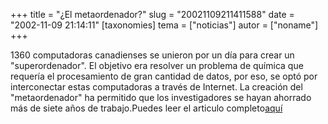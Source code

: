+++
title = "¿El metaordenador?"
slug = "20021109211411588"
date = "2002-11-09 21:14:11"
[taxonomies]
tema = ["noticias"]
autor = ["noname"]
+++

1360 computadoras canadienses se unieron por un día para crear un
"superordenador". El objetivo era resolver un problema de química que
requería el procesamiento de gran cantidad de datos, por eso, se optó
por interconectar estas computadoras a través de Internet. La creación
del "metaordenador" ha permitido que los investigadores se hayan
ahorrado más de siete años de trabajo.Puedes leer el articulo
completo[aquí](http://www.elmundo.es/navegante/2002/11/05/esociedad/1036506214.html)

